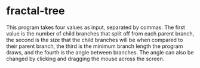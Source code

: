 # fractal-tree
This program takes four values as input, separated by commas. The first value is the number of child branches that split off from each parent branch, the second is the size that the child branches will be when compared to their parent branch, the third is the minimum branch length the program draws, and the fourth is the angle between branches. The angle can also be changed by clicking and dragging the mouse across the screen.
